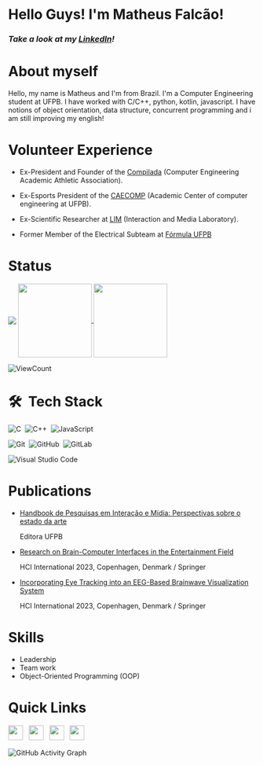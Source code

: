 # Hello Guys! I'm Matheus Falcão!

<h3><i>Take a look at my <a href="https://www.linkedin.com/in/matheus-falc%C3%A3o-96822b221/">LinkedIn</a>!</i></h3>

# About myself

Hello, my name is Matheus and I'm from Brazil. I'm a Computer Engineering student at UFPB. I have worked with C/C++, python, kotlin, javascript. I have notions of object orientation, data structure, concurrent programming and i am still improving my english!

# Volunteer Experience
- Ex-President and Founder of the [Compilada](https://www.instagram.com/atleticaengcomp_ufpb/) (Computer Engineering Academic Athletic Association).

- Ex-Esports President of the [CAECOMP](https://www.instagram.com/caecomp.ci.ufpb/) (Academic Center of computer engineering at UFPB).

- Ex-Scientific Researcher at [LIM](https://www.linkedin.com/company/ufpblim/?originalSubdomain=br) (Interaction and Media Laboratory).

- Former Member of the Electrical Subteam at [Fórmula UFPB](https://www.instagram.com/formulaufpb/)

# Status
 
 <img align = "center" src = "https://github-profile-trophy.vercel.app/?username=matheusflc&title=Commit,Stars,Repositories,PullRequest,Followers&theme=darkhub" />
 
 <a href="https://github.com/matheusflc/github-readme-stats">
  <img height="150em" align="center" src="https://github-readme-stats.vercel.app/api?username=matheusflc&show_icons=true&theme=radical&count_private=true" />
</a>
<a href="https://github.com/matheusflc/github-readme-stats">
  <img height="150em" align="center" src="https://github-readme-stats.vercel.app/api/top-langs/?username=matheusflc&layout=compact&theme=radical&hide=kotlin" />

</a>


![ViewCount](https://views.whatilearened.today/views/github/matheusflc/views.svg)  


# 🛠 &nbsp;Tech Stack

![C](https://img.shields.io/badge/-C-05122A?style=flat&logo=c)&nbsp;
![C++](https://img.shields.io/badge/-C++-05122A?style=flat&logo=Cplusplus)&nbsp;
![JavaScript](https://img.shields.io/badge/-JavaScript-05122A?style=flat&logo=javascript)&nbsp;
<br />

![Git](https://img.shields.io/badge/-Git-05122A?style=flat&logo=git)&nbsp;
![GitHub](https://img.shields.io/badge/-GitHub-05122A?style=flat&logo=github)&nbsp;
![GitLab](https://img.shields.io/badge/-GitLab++-05122A?style=flat&logo=gitlab)&nbsp;
<br />

![Visual Studio Code](https://img.shields.io/badge/-Visual%20Studio%20Code-05122A?style=flat&logo=visual-studio-code&logoColor=007ACC)&nbsp;

# Publications

- [Handbook de Pesquisas em Interação e Mídia: Perspectivas sobre o estado da arte](http://www.editora.ufpb.br/sistema/press5/index.php/UFPB/catalog/book/1145)

  Editora UFPB
- [Research on Brain-Computer Interfaces in the Entertainment Field](https://link.springer.com/chapter/10.1007/978-3-031-35596-7_26)
  
  HCI International 2023, Copenhagen, Denmark / Springer

- [Incorporating Eye Tracking into an EEG-Based Brainwave Visualization System](https://link.springer.com/chapter/10.1007/978-3-031-35596-7_25)

  HCI International 2023, Copenhagen, Denmark / Springer


# Skills

- Leadership
- Team work
- Object-Oriented Programming (OOP)


# Quick Links

<a href="https://www.linkedin.com/in/matheus-falc%C3%A3o-96822b221/"><img height="30" src="https://github.com/anirudhbelwadi/anirudhbelwadi/blob/master/images/linkedin.png"></a>&nbsp;&nbsp;
<a href="http://lattes.cnpq.br/7186709913362967"><img height="30" src="https://github.com/anirudhbelwadi/anirudhbelwadi/blob/master/images/resume.png"></a>&nbsp;&nbsp;
<a href="mailto:joaomatheus012@hotmail.com"><img height="30" src="https://github.com/anirudhbelwadi/anirudhbelwadi/blob/master/images/email.png"></a>&nbsp;&nbsp;
<a href="https://www.instagram.com/_matflc/"><img height="30" src="https://github.com/anirudhbelwadi/anirudhbelwadi/blob/master/images/insta.png"></a>&nbsp;&nbsp;


![GitHub Activity Graph](https://activity-graph.herokuapp.com/graph?username=matheusflc&bg_color=000000&color=4fff67&line=4fff67&point=ffffff&area=true&hide_border=true&count_private=true)
